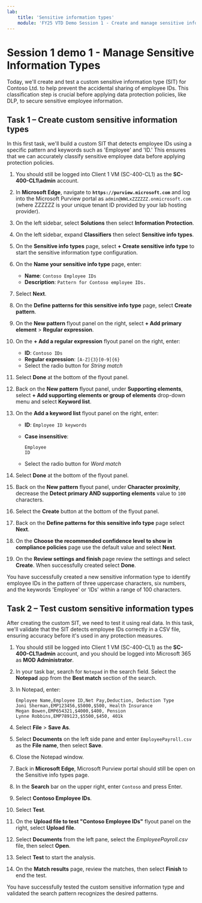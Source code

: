 ```yaml
---
lab:
    title: 'Sensitive information types'
    module: 'FY25 VTD Demo Session 1 - Create and manage sensitive information types'
---
```



# Session 1 demo 1 - Manage Sensitive Information Types

Today, we'll create and test a custom sensitive information type (SIT) for Contoso Ltd. to help prevent the accidental sharing of employee IDs. This classification step is crucial before applying data protection policies, like DLP, to secure sensitive employee information.

## Task 1 – Create custom sensitive information types

In this first task, we'll build a custom SIT that detects employee IDs using a specific pattern and keywords such as 'Employee' and 'ID.' This ensures that we can accurately classify sensitive employee data before applying protection policies.

1. You should still be logged into Client 1 VM (SC-400-CL1) as the **SC-400-CL1\admin** account.

1. In **Microsoft Edge**, navigate to **`https://purview.microsoft.com`** and log into the Microsoft Purview portal as `admin@WWLxZZZZZZ.onmicrosoft.com` (where ZZZZZZ is your unique tenant ID provided by your lab hosting provider).

1. On the left sidebar, select **Solutions** then select **Information Protection**.

1. On the left sidebar, expand **Classifiers** then select **Sensitive info types**.

1. On the **Sensitive info types** page, select **+ Create sensitive info type** to start the sensitive information type configuration.

1. On the **Name your sensitive info type** page, enter:

    - **Name**: `Contoso Employee IDs`
    - **Description**: `Pattern for Contoso employee IDs.`

1. Select **Next**.

1. On the **Define patterns for this sensitive info type** page, select **Create pattern**.

1. On the **New pattern** flyout panel on the right, select **+ Add primary element** > **Regular expression**.

1. On the **+ Add a regular expression​** flyout panel on the right, enter:

    - **ID**: `Contoso IDs`
    - **Regular expression**: `[A-Z]{3}[0-9]{6}`
    - Select the radio button for *String match*

1. Select **Done** at the bottom of the flyout panel.

1. Back on the **New pattern** flyout panel, under **Supporting elements**, select **+ Add supporting elements or group of elements** drop-down menu and select **Keyword list**.

1. On the **Add a keyword list** flyout panel on the right, enter:

    - **ID**: `Employee ID keywords`
    - **Case insensitive**:

       ```text
       Employee
       ID
       ```

    - Select the radio button for *Word match*

1. Select **Done** at the bottom of the flyout panel.

1. Back on the **New pattern** flyout panel, under **Character proximity**, decrease the **Detect primary AND supporting elements** value to `100` characters.

1. Select the **Create** button at the bottom of the flyout panel.

1. Back on the **Define patterns for this sensitive info type** page select **Next**.

1. On the **Choose the recommended confidence level to show in compliance policies** page use the default value and select **Next**.

1. On the **Review settings and finish** page review the settings and select **Create**. When successfully created select **Done**.

You have successfully created a new sensitive information type to identify employee IDs in the pattern of three uppercase characters, six numbers, and the keywords 'Employee' or 'IDs' within a range of 100 characters.

## Task 2 – Test custom sensitive information types

After creating the custom SIT, we need to test it using real data. In this task, we'll validate that the SIT detects employee IDs correctly in a CSV file, ensuring accuracy before it's used in any protection measures.

1. You should still be logged into Client 1 VM (SC-400-CL1) as the **SC-400-CL1\admin** account, and you should be logged into Microsoft 365 as **MOD Administrator**.

1. In your task bar, search for `Notepad` in the search field. Select the **Notepad** app from the **Best match** section of the search.

1. In Notepad, enter:

    ``` text
    Employee Name,Employee ID,Net Pay,Deduction, Deduction Type
    Joni Sherman,EMP123456,$5000,$500, Health Insurance
    Megan Bowen,EMP654321,$4000,$400, Pension
    Lynne Robbins,EMP789123,$5500,$450, 401k
    ```

1. Select **File** > **Save As**.

1. Select **Documents** on the left side pane and enter `EmployeePayroll.csv` as the **File name**, then select **Save**.

1. Close the Notepad window.

1. Back in **Microsoft Edge**, Microsoft Purview portal should still be open on the Sensitive info types page.

1. In the **Search** bar on the upper right, enter `Contoso` and press Enter.

1. Select **Contoso Employee IDs**.

1. Select **Test**.

1. On the **Upload file to test "Contoso Employee IDs"** flyout panel on the right, select **Upload file**.

1. Select **Documents** from the left pane, select the *EmployeePayroll.csv* file, then select **Open**.

1. Select **Test** to start the analysis.

1. On the **Match results** page, review the matches, then select **Finish** to end the test.

You have successfully tested the custom sensitive information type and validated the search pattern recognizes the desired patterns.
